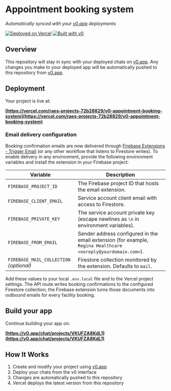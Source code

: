 # Appointment booking system

*Automatically synced with your [v0.app](https://v0.app) deployments*

[![Deployed on Vercel](https://img.shields.io/badge/Deployed%20on-Vercel-black?style=for-the-badge&logo=vercel)](https://vercel.com/raes-projects-72b28829/v0-appointment-booking-system)
[![Built with v0](https://img.shields.io/badge/Built%20with-v0.app-black?style=for-the-badge)](https://v0.app/chat/projects/VKUFZA8KdL1)

## Overview

This repository will stay in sync with your deployed chats on [v0.app](https://v0.app).
Any changes you make to your deployed app will be automatically pushed to this repository from [v0.app](https://v0.app).

## Deployment

Your project is live at:

**[https://vercel.com/raes-projects-72b28829/v0-appointment-booking-system](https://vercel.com/raes-projects-72b28829/v0-appointment-booking-system)**

### Email delivery configuration

Booking confirmation emails are now delivered through [Firebase Extensions - Trigger Email](https://firebase.google.com/products/extensions/firestore-send-email) (or any other workflow that listens to Firestore writes). To enable delivery in any environment, provide the following environment variables and install the extension in your Firebase project:

| Variable | Description |
| --- | --- |
| `FIREBASE_PROJECT_ID` | The Firebase project ID that hosts the email extension. |
| `FIREBASE_CLIENT_EMAIL` | Service account client email with access to Firestore. |
| `FIREBASE_PRIVATE_KEY` | The service account private key (escape newlines as `\n` in environment variables). |
| `FIREBASE_FROM_EMAIL` | Sender address configured in the email extension (for example, `Regina Healthcare <noreply@yourdomain.com>`). |
| `FIREBASE_MAIL_COLLECTION` *(optional)* | Firestore collection monitored by the extension. Defaults to `mail`. |

Add these values to your local `.env.local` file and to the Vercel project settings. The API route writes booking confirmations to the configured Firestore collection; the Firebase extension turns those documents into outbound emails for every facility booking.

## Build your app

Continue building your app on:

**[https://v0.app/chat/projects/VKUFZA8KdL1](https://v0.app/chat/projects/VKUFZA8KdL1)**

## How It Works

1. Create and modify your project using [v0.app](https://v0.app)
2. Deploy your chats from the v0 interface
3. Changes are automatically pushed to this repository
4. Vercel deploys the latest version from this repository
